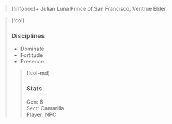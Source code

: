 >[!infobox]+ Julian Luna
> Prince of San Francisco, Ventrue Elder

>[!col]
> ### Disciplines
> - Dominate
> - Fortitude
> - Presence
>
>> [!col-md]
>> ### Stats
>> Gen: 8  
>> Sect: Camarilla  
>> Player: NPC
